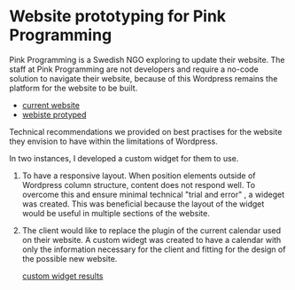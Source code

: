 # Website prototyping for Pink Programming

Pink Programming is a Swedish NGO exploring to update their website. The staff at Pink Programming are not developers and require a no-code solution to navigate their website, because of this Wordpress remains the platform for the website to be built. 

- [current website](https://drive.google.com/file/d/1P0eL74fMr5X5IC2lPwtO8i2Id_ahnRkm/view?usp=share_link)
- [webiste protyped](https://drive.google.com/file/d/1aBITMSDKaAN6D26phrCNebg6Y4JsK2Sx/view?usp=share_link)

Technical recommendations we provided on best practises for the website they envision to have within the limitations of Wordpress. 

In two instances, I developed a custom widget for them to use. 

1. To have a responsive layout. When position elements outside of Wordpress column structure, content does not respond well. To overcome this and ensure minimal technical "trial and error" , a wideget was created. This was beneficial because the layout of the widget would be useful in multiple sections of the website. 

2. The client would like to replace the plugin of the current calendar used on their website. A custom widegt was created to have a calendar with only the information necessary for the client and fitting for the design of the possible new website. 

    [custom widget results](https://docs.google.com/presentation/d/191ZvR2q8GQB7fAxDkX1euTrxx8rtM0b9mQNhFt_Ojx8/edit?usp=sharing)



